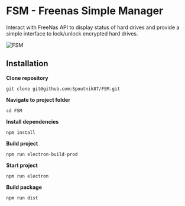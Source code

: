 # FSM - Freenas Simple Manager

Interact with FreeNas API to display status of hard drives and provide a simple interface to lock/unlock encrypted hard drives.

![FSM](https://i.imgur.com/bFFht8v.png)

## Installation

**Clone repository**

```
git clone git@github.com:Spoutnik87/FSM.git
```

**Navigate to project folder**

```
cd FSM
```

**Install dependencies**

```
npm install
```

**Build project**

```
npm run electron-build-prod
```

**Start project**

```
npm run electron
```

**Build package**

```
npm run dist
```
